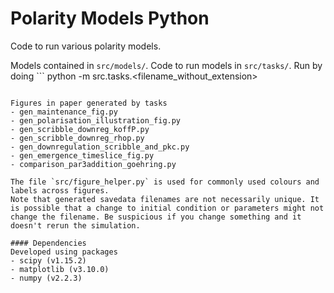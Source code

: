 # Polarity Models Python
Code to run various polarity models.

Models contained in `src/models/`.
Code to run models in `src/tasks/`.
Run by doing ```
  python -m src.tasks.<filename_without_extension>
```

Figures in paper generated by tasks
- gen_maintenance_fig.py
- gen_polarisation_illustration_fig.py
- gen_scribble_downreg_koffP.py
- gen_scribble_downreg_rhop.py
- gen_downregulation_scribble_and_pkc.py
- gen_emergence_timeslice_fig.py
- comparison_par3addition_goehring.py

The file `src/figure_helper.py` is used for commonly used colours and labels across figures.
Note that generated savedata filenames are not necessarily unique. It is possible that a change to initial condition or parameters might not change the filename. Be suspicious if you change something and it doesn't rerun the simulation.

#### Dependencies
Developed using packages
- scipy (v1.15.2)
- matplotlib (v3.10.0)
- numpy (v2.2.3)
